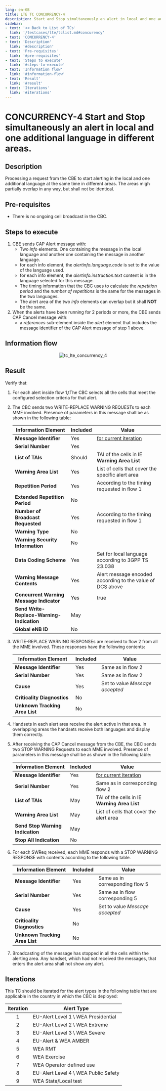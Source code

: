 ```yaml
---
lang: en-GB
title: LTE TC CONCURRENCY-4
description: Start and Stop simultaneously an alert in local and one additional language in different areas.
sidebar:
- text: '<< Back to List of TCs'
  link: '/testcases/lte/tclist.md#concurency'
- text: 'CONCURRENCY-4'
- text: 'Description'
  link: '#description'
- text: 'Pre-requisites'
  link: '#pre-requisites'
- text: 'Steps to execute'
  link: '#steps-to-execute'
- text: 'Information flow'
  link: '#information-flow'
- text: 'Result'
  link: '#result'
- text: 'Iterations'
  link: '#iterations'
---
```


# **CONCURRENCY-4** Start and Stop simultaneously an alert in local and one additional language in different areas.

## Description

Processing a request from the CBE to start alerting in the local and one
additional language at the same time in different areas. The areas migh 
partially overlap in any way, but shall not be identical.

## Pre-requisites

* There is no ongoing cell broadcast in the CBC.

## Steps to execute

1. CBE sends CAP Alert message with:
   - Two *info* elements. One containing the message in the local language and
     another one containing the message in another language.
   - for each info element, the *alertinfo.language.code* is set to the value 
     of the language used.
   - for each info element, the *alertinfo.instruction.text* content is in the 
     language selected for this message.
   - The timing information that the CBC uses to calculate the *repetition 
     period* and the *number of repetitions* is the same for the messages in
     the two languages.
   - The alert area of the two *info* elements can overlap but it shall **NOT**
     be the same.
2. When the alerts have been running for 2 periods or more, the CBE sends CAP 
   Cancel message with:
   - a *references* sub-element inside the *alert* element that includes the 
     message identifier of the CAP Alert message of step 1 above.

## Information flow

<div style="text-align: center;">

![tc_lte_concurrency_4](/assets/img/flows/lte/concurrency/tc_lte_concurrency_4.svg)

</div>

## Result

Verify that:

1. For each alert inside flow 1,tThe CBC selects all the cells that meet the 
   configured selection criteria for that alert.
2. The CBC sends two WRITE-REPLACE WARNING REQUESTs to each MME involved. 
   Presence of parameters in this message shall be as shown in the following 
   table:

   | Information Element | Included | Value |
   | ------------------- | -------- | ----- |
   | **Message Identifier** | Yes | [for current iteration](/testcases/lte/concurrency/tc4/#iterations) |
   | **Serial Number** | Yes | |
   | **List of TAIs** | Should | TAI of the cells in IE **Warning Area List** |
   | **Warning Area List** | Yes | List of cells that cover the specific alert area |
   | **Repetition Period** | Yes | According to the timing requested in flow 1 |
   | **Extended Repetition Period** | No | |
   | **Number of Broadcast Requested** | Yes | According to the timing requested in flow 1 |
   | **Warning Type** | No | |
   | **Warning Security Information** | No | |
   | **Data Coding Scheme** | Yes | Set for local language according to 3GPP TS 23.038 |
   | **Warning Message Contents** | Yes | Alert message encoded according to the value of DCS above |
   | **Concurrent Warning Message Indicator** | Yes | true |
   | **Send Write-Replace-Warning-Indication** | May |
   | **Global eNB ID** | No |

3. WRITE-REPLACE WARNING RESPONSEs are received to flow 2 from all the MME 
   involved. These responses have the following contents:

   | Information Element | Included | Value |
   | ------------------- | -------- | ----- |
   | **Message Identifier** | Yes | Same as in flow 2 |
   | **Serial Number** | Yes | Same as in flow 2 |
   | **Cause** | Yes | Set to value *Message accepted* |
   | **Criticality Diagnostics** | No | |
   | **Unknown Tracking Area List** | No | |

4. Handsets in each alert area receive the alert active in that area. In 
   overlapping areas the handsets receive both languages and display
   them correctly.

5. After receiving the CAP Cancel message from the CBE, the CBC sends two STOP 
   WARNING Requests to each MME involved. Presence of parameters in this 
   message shall be as shown in the following table:

   | Information Element | Included | Value |
   | ------------------- | -------- | ----- |
   | **Message Identifier** | Yes | [for current iteration](/testcases/lte/concurrency/tc4/#iterations) |
   | **Serial Number** | Yes | Same as in corresponding flow 2 |
   | **List of TAIs** | May | TAI of the cells in IE **Warning Area List** |
   | **Warning Area List** | May | List of cells that cover the alert area |
   | **Send Stop Warning Indication** | May |  |
   | **Stop All Indication** | No |  |

6. For each SWReq received, each MME responds with a STOP WARNING RESPONSE with
   contents according to the following table.

   | Information Element | Included | Value |
   | ------------------- | -------- | ----- |
   | **Message Identifier** | Yes | Same as in corresponding flow 5 |
   | **Serial Number** | Yes | Same as in flow corresponding 5 |
   | **Cause** | Yes | Set to value *Message accepted* |
   | **Criticality Diagnostics** | No | |
   | **Unknown Tracking Area List** | No | |

7. Broadcasting of the message has stopped in all the cells within the alerting
   area. Any handset, which had not received the messages, that enters the 
   alert area shall not show any alert. 

## Iterations

This TC should be iterated for the alert types in the following table that are 
applicable in the country in which the CBC is deployed:

| Iteration | Alert Type |
|:---:| ------------ |
| 1 | EU-Alert Level 1 \ WEA Presidential |
| 2 | EU-Alert Level 2 \ WEA Extreme |
| 3 | EU-Alert Level 3 \ WEA Severe |
| 4 | EU-Alert & WEA AMBER |
| 5 | WEA RMT |
| 6 | WEA Exercise |
| 7 | WEA Operator defined use |
| 8 | EU-Alert Level 4 \ WEA Public Safety |
| 9 | WEA State/Local test |

